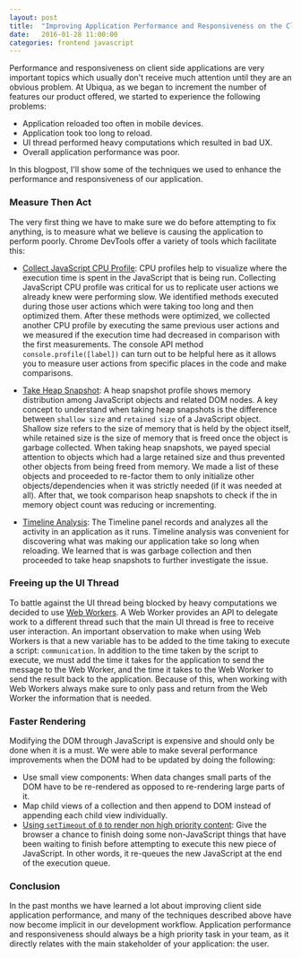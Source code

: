 ```yaml
---
layout: post
title:  "Improving Application Performance and Responsiveness on the Client"
date:   2016-01-28 11:00:00
categories: frontend javascript
---
```

Performance and responsiveness on client side applications are very important topics which usually don't receive much attention until they are an obvious problem. At Ubiqua, as we began to increment the number of features our product offered, we started to experience the following problems:

- Application reloaded too often in mobile devices.
- Application took too long to reload.
- UI thread performed heavy computations which resulted in bad UX.
- Overall application performance was poor.

In this blogpost, I'll show some of the techniques we used to enhance the performance and responsiveness of our application.

### Measure Then Act
The very first thing we have to make sure we do before attempting to fix anything, is to measure what we believe is causing the application to perform poorly. Chrome DevTools offer a variety of tools which facilitate this:

- [Collect JavaScript CPU Profile](https://developer.chrome.com/devtools/docs/cpu-profiling): CPU profiles help to visualize where the execution time is spent in the JavaScript that is being run. Collecting JavaScript CPU profile was critical for us to replicate user actions we already knew were performing slow. We identified methods executed during those user actions which were taking too long and then optimized them. After these methods were optimized, we collected another CPU profile by executing the same previous user actions and we measured if the execution time had decreased in comparison with the first measurements. The console API method ``console.profile([label])`` can turn out to be helpful here as it allows you to measure user actions from specific places in the code and make comparisons.

- [Take Heap Snapshot](https://developer.chrome.com/devtools/docs/heap-profiling): A heap snapshot profile shows memory distribution among JavaScript objects and related DOM nodes.
A key concept to understand when taking heap snapshots is the difference between `shallow size` and `retained size` of a JavaScript object. Shallow size refers to the size of memory that is held by the object itself, while retained size is the size of memory that is freed once the object is garbage collected. When taking heap snapshots, we payed special attention to objects which had a large retained size and thus prevented other objects from being freed from memory. We made a list of these objects and proceeded to re-factor them to only initialize other objects/dependencies when it was strictly needed (if it was needed at all). After that, we took comparison heap snapshots to check if the in memory object count was reducing or incrementing.

- [Timeline Analysis](https://developer.chrome.com/devtools/docs/timeline): The Timeline panel records and analyzes all the activity in an application as it runs. Timeline analysis was convenient for discovering what was making our application take so long when reloading. We learned that is was garbage collection and then proceeded to take heap snapshots to further investigate the issue.

### Freeing up the UI Thread
To battle against the UI thread being blocked by heavy computations we decided to use [Web Workers](https://developer.mozilla.org/en-US/docs/Web/API/Web_Workers_API/Using_web_workers). A Web Worker provides an API to delegate work to a different thread such that the main UI thread is free to receive user interaction. An important observation to make when using Web Workers is that a new variable has to be added to the time taking to execute a script: `communication`. In addition to the time taken by the script to execute, we must add the time it takes for the application to send the message to the Web Worker, and the time it takes to the Web Worker to send the result back to the application. Because of this, when working with Web Workers always make sure to only pass and return from the Web Worker the information that is needed.

### Faster Rendering
Modifying the DOM through JavaScript is expensive and should only be done when it is a must. We were able to make several performance improvements when the DOM had to be updated by doing the following:

- Use small view components: When data changes small parts of the DOM have to be re-rendered as opposed to re-rendering large parts of it.
- Map child views of a collection and then append to DOM instead of appending each child view individually.
- [Using `setTimeout` of `0` to render non high priority content](http://stackoverflow.com/a/779785): Give the browser a chance to finish doing some non-JavaScript things that have been waiting to finish before attempting to execute this new piece of JavaScript. In other words, it re-queues the new JavaScript at the end of the execution queue.

### Conclusion
In the past months we have learned a lot about improving client side application performance, and many of the techniques described above have now become implicit in our development workflow. Application performance and responsiveness should always be a high priority task in your team, as it directly relates with the main stakeholder of your application: the user.

